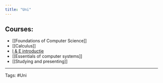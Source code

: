 ```yaml
---
title: "Uni"
---
```

## Courses:
- [[Foundations of Computer Science]]
- [[Calculus]]
- [I & E introductie](IE_Introductie)
- [[Essentials of computer systems]] 
- [[Studying and presenting]]
---
Tags:  #Uni  